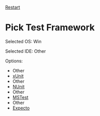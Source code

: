 [Restart](/docs/readme.md)

# Pick Test Framework

Selected OS: Win

Selected IDE: Other

Options:
 * Other
 * [xUnit](result_Win_Other_xUnit.md)
 * Other
 * [NUnit](result_Win_Other_NUnit.md)
 * Other
 * [MSTest](result_Win_Other_MSTest.md)
 * Other
 * [Expecto](result_Win_Other_Expecto.md)
